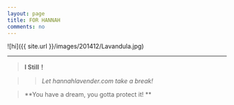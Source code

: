 ```yaml
---
layout: page
title: FOR HANNAH
comments: no
---
```


![hi]({{ site.url }}/images/201412/Lavandula.jpg)    

---------

> **I Still！**    
>
>

>> *Let hannahlavender.com take a  break!*


>**You have a dream, you gotta protect it!   **
